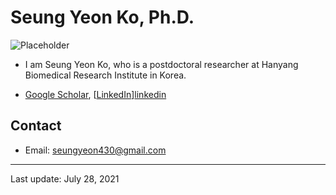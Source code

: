 # Seung Yeon Ko, Ph.D.


<!-- [![Vue](./images/profile.jpg)](https://kr.vuejs.org/) -->
![Placeholder](https://dummyimage.com/300x200/eee/aaa)

- I am Seung Yeon Ko, who is a postdoctoral researcher at Hanyang Biomedical Research Institute in Korea.


- [Google Scholar][googlelink], [[LinkedIn]][linkedin]

[googlelink]: https://scholar.google.com/citations?user=uTA75sYAAAAJ&hl=en
[linkedin]: https://www.linkedin.com/in/eesung-kim-05869456/


## Contact

- Email: seungyeon430@gmail.com



*****

Last update: July 28, 2021
